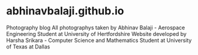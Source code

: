 # abhinavbalaji.github.io

Photography blog
All photographys taken by Abhinav Balaji - Aerospace Engineering Student at University of Hertfordshire
Website developed by Harsha Srikara - Computer Science and Mathematics Student at University of Texas at Dallas